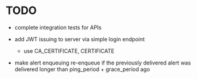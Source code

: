 # TODO

- complete integration tests for APIs
  
- add JWT issuing to server via simple login endpoint
  - use CA_CERTIFICATE, CERTIFICATE

- make alert enqueuing re-enqueue if the previously delivered alert was delivered longer than ping_period + grace_period ago
